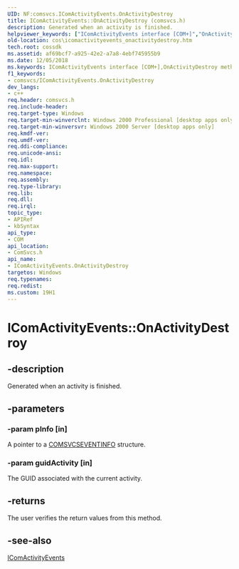 ```yaml
---
UID: NF:comsvcs.IComActivityEvents.OnActivityDestroy
title: IComActivityEvents::OnActivityDestroy (comsvcs.h)
description: Generated when an activity is finished.
helpviewer_keywords: ["IComActivityEvents interface [COM+]","OnActivityDestroy method","IComActivityEvents.OnActivityDestroy","IComActivityEvents::OnActivityDestroy","OnActivityDestroy","OnActivityDestroy method [COM+]","OnActivityDestroy method [COM+]","IComActivityEvents interface","_dtc_IComActivityEvents_OnActivityDestroy","comsvcs/IComActivityEvents::OnActivityDestroy","cos.icomactivityevents_onactivitydestroy"]
old-location: cos\icomactivityevents_onactivitydestroy.htm
tech.root: cossdk
ms.assetid: af69bcf7-a925-42e2-a7a8-4ebf745955b9
ms.date: 12/05/2018
ms.keywords: IComActivityEvents interface [COM+],OnActivityDestroy method, IComActivityEvents.OnActivityDestroy, IComActivityEvents::OnActivityDestroy, OnActivityDestroy, OnActivityDestroy method [COM+], OnActivityDestroy method [COM+],IComActivityEvents interface, _dtc_IComActivityEvents_OnActivityDestroy, comsvcs/IComActivityEvents::OnActivityDestroy, cos.icomactivityevents_onactivitydestroy
f1_keywords:
- comsvcs/IComActivityEvents.OnActivityDestroy
dev_langs:
- c++
req.header: comsvcs.h
req.include-header: 
req.target-type: Windows
req.target-min-winverclnt: Windows 2000 Professional [desktop apps only]
req.target-min-winversvr: Windows 2000 Server [desktop apps only]
req.kmdf-ver: 
req.umdf-ver: 
req.ddi-compliance: 
req.unicode-ansi: 
req.idl: 
req.max-support: 
req.namespace: 
req.assembly: 
req.type-library: 
req.lib: 
req.dll: 
req.irql: 
topic_type:
- APIRef
- kbSyntax
api_type:
- COM
api_location:
- ComSvcs.h
api_name:
- IComActivityEvents.OnActivityDestroy
targetos: Windows
req.typenames: 
req.redist: 
ms.custom: 19H1
---
```


# IComActivityEvents::OnActivityDestroy


## -description


Generated when an activity is finished.


## -parameters




### -param pInfo [in]

A pointer to a <a href="/windows/win32/api/comsvcs/ns-comsvcs-comsvcseventinfo">COMSVCSEVENTINFO</a> structure.


### -param guidActivity [in]

The GUID associated with the current activity.


## -returns



The user verifies the return values from this method.




## -see-also




<a href="https://docs.microsoft.com/windows/desktop/api/comsvcs/nn-comsvcs-icomactivityevents">IComActivityEvents</a>
 

 


